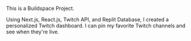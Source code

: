 This is a Buildspace Project.

Using Next.js, React.js, Twitch API, and Replit Database, I created a personalized Twitch dashboard.
I can pin my favorite Twitch channels and see when they're live.
